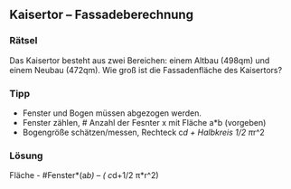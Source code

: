 ## Kaisertor – Fassadeberechnung

### Rätsel
Das Kaisertor besteht aus zwei Bereichen: einem Altbau (498qm) und einem Neubau (472qm). Wie groß ist die Fassadenfläche des Kaisertors?

### Tipp
- Fenster und Bogen müssen abgezogen werden. 
- Fenster zählen, # Anzahl der Fesnter x mit Fläche a*b (vorgeben) 
- Bogengröße schätzen/messen, Rechteck c*d + Halbkreis 1/2 π*r^2

### Lösung
Fläche - #Fenster*(a*b) – ( c*d+1/2 π*r^2)